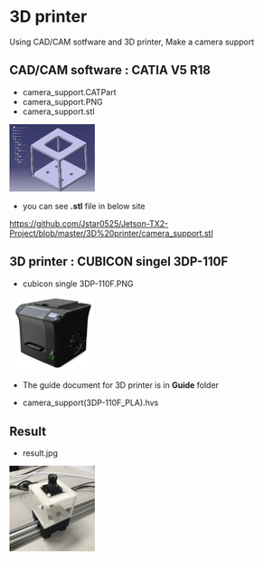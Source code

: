 # 3D printer

Using CAD/CAM sotfware and 3D printer, Make a camera support

## CAD/CAM software : CATIA V5 R18

* camera_support.CATPart
* camera_support.PNG
* camera_support.stl

<img src="camera_support.PNG" width="30%" height="30%"></img>

* you can see **.stl** file in below site

https://github.com/Jstar0525/Jetson-TX2-Project/blob/master/3D%20printer/camera_support.stl

## 3D printer : CUBICON singel 3DP-110F

* cubicon single 3DP-110F.PNG

<img src="cubicon single 3DP-110F.PNG" width="30%" height="30%"></img>

* The guide document for 3D printer is in **Guide** folder 

* camera_support(3DP-110F_PLA).hvs

## Result

* result.jpg

<img src="result.jpg" width="30%" height="30%"></img>
